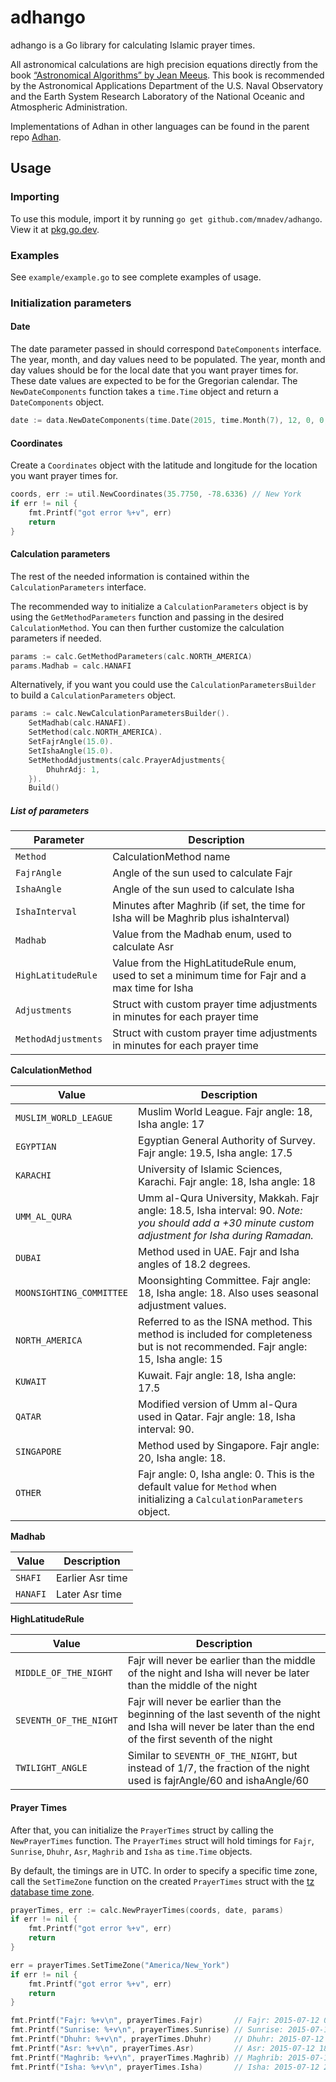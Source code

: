 # adhango

adhango is a Go library for calculating Islamic prayer times.

All astronomical calculations are high precision equations directly from the book [“Astronomical Algorithms” by Jean Meeus](https://www.willbell.com/math/mc1.htm). This book is recommended by the Astronomical Applications Department of the U.S. Naval Observatory and the Earth System Research Laboratory of the National Oceanic and Atmospheric Administration.

Implementations of Adhan in other languages can be found in the parent repo [Adhan](https://github.com/batoulapps/Adhan).


## Usage

### Importing
To use this module, import it by running `go get github.com/mnadev/adhango`. View it at [pkg.go.dev](https://pkg.go.dev/github.com/mnadev/adhango).

### Examples

See `example/example.go` to see complete examples of usage.

### Initialization parameters

#### Date

The date parameter passed in should correspond `DateComponents` interface. The year, month, and day values need to be populated. The year, month and day values should be for the local date that you want prayer times for. These date values are expected to be for the Gregorian calendar. The `NewDateComponents` function takes a `time.Time` object and return a `DateComponents` object.

```go
date := data.NewDateComponents(time.Date(2015, time.Month(7), 12, 0, 0, 0, 0, time.UTC))
```

#### Coordinates

Create a `Coordinates` object with the latitude and longitude for the location you want prayer times for.

```go
coords, err := util.NewCoordinates(35.7750, -78.6336) // New York
if err != nil {
    fmt.Printf("got error %+v", err)
    return
}
```

#### Calculation parameters

The rest of the needed information is contained within the `CalculationParameters` interface.

The recommended way to initialize a `CalculationParameters` object is by using the `GetMethodParameters` function and passing in the desired `CalculationMethod`. You can then further customize the calculation parameters if needed. 

```go
params := calc.GetMethodParameters(calc.NORTH_AMERICA)
params.Madhab = calc.HANAFI
```

Alternatively, if you want you could use the `CalculationParametersBuilder` to build a `CalculationParameters` object.

```go
params := calc.NewCalculationParametersBuilder().
    SetMadhab(calc.HANAFI).
    SetMethod(calc.NORTH_AMERICA).
    SetFajrAngle(15.0).
    SetIshaAngle(15.0).
    SetMethodAdjustments(calc.PrayerAdjustments{
        DhuhrAdj: 1,
    }).
    Build()
```

##### List of parameters

| Parameter | Description |
| --------- | ----------- |
| `Method`    | CalculationMethod name |
| `FajrAngle` | Angle of the sun used to calculate Fajr |
| `IshaAngle` | Angle of the sun used to calculate Isha |
| `IshaInterval` | Minutes after Maghrib (if set, the time for Isha will be Maghrib plus ishaInterval) |
| `Madhab` | Value from the Madhab enum, used to calculate Asr |
| `HighLatitudeRule` | Value from the HighLatitudeRule enum, used to set a minimum time for Fajr and a max time for Isha |
| `Adjustments` | Struct with custom prayer time adjustments in minutes for each prayer time |
| `MethodAdjustments` | Struct with custom prayer time adjustments in minutes for each prayer time |

**CalculationMethod**

| Value | Description |
| ----- | ----------- |
| `MUSLIM_WORLD_LEAGUE` | Muslim World League. Fajr angle: 18, Isha angle: 17 |
| `EGYPTIAN` | Egyptian General Authority of Survey. Fajr angle: 19.5, Isha angle: 17.5 |
| `KARACHI` | University of Islamic Sciences, Karachi. Fajr angle: 18, Isha angle: 18 |
| `UMM_AL_QURA` | Umm al-Qura University, Makkah. Fajr angle: 18.5, Isha interval: 90. *Note: you should add a +30 minute custom adjustment for Isha during Ramadan.* |
| `DUBAI` | Method used in UAE. Fajr and Isha angles of 18.2 degrees. |
| `MOONSIGHTING_COMMITTEE` | Moonsighting Committee. Fajr angle: 18, Isha angle: 18. Also uses seasonal adjustment values. |
| `NORTH_AMERICA` | Referred to as the ISNA method. This method is included for completeness but is not recommended. Fajr angle: 15, Isha angle: 15 |
| `KUWAIT` | Kuwait. Fajr angle: 18, Isha angle: 17.5 |
| `QATAR` | Modified version of Umm al-Qura used in Qatar. Fajr angle: 18, Isha interval: 90. |
| `SINGAPORE` | Method used by Singapore. Fajr angle: 20, Isha angle: 18. |
| `OTHER` | Fajr angle: 0, Isha angle: 0. This is the default value for `Method` when initializing a `CalculationParameters` object. |

**Madhab**

| Value | Description |
| ----- | ----------- |
| `SHAFI` | Earlier Asr time |
| `HANAFI` | Later Asr time |

**HighLatitudeRule**

| Value | Description |
| ----- | ----------- |
| `MIDDLE_OF_THE_NIGHT` | Fajr will never be earlier than the middle of the night and Isha will never be later than the middle of the night |
| `SEVENTH_OF_THE_NIGHT` | Fajr will never be earlier than the beginning of the last seventh of the night and Isha will never be later than the end of the first seventh of the night |
| `TWILIGHT_ANGLE` | Similar to `SEVENTH_OF_THE_NIGHT`, but instead of 1/7, the fraction of the night used is fajrAngle/60 and ishaAngle/60 |


#### Prayer Times

After that, you can initialize the `PrayerTimes` struct by calling the `NewPrayerTimes` function. The `PrayerTimes` struct will hold timings for `Fajr`, `Sunrise`, `Dhuhr`, `Asr`, `Maghrib` and `Isha` as `time.Time` objects.

By default, the timings are in UTC. In order to specify a specific time zone, call the `SetTimeZone` function on the created `PrayerTimes` struct with the [tz database time zone](https://en.wikipedia.org/wiki/List_of_tz_database_time_zones).

```go
prayerTimes, err := calc.NewPrayerTimes(coords, date, params)
if err != nil {
    fmt.Printf("got error %+v", err)
    return
}

err = prayerTimes.SetTimeZone("America/New_York")
if err != nil {
    fmt.Printf("got error %+v", err)
    return
}

fmt.Printf("Fajr: %+v\n", prayerTimes.Fajr)       // Fajr: 2015-07-12 04:42:00 -0400 EDT
fmt.Printf("Sunrise: %+v\n", prayerTimes.Sunrise) // Sunrise: 2015-07-12 06:08:00 -0400 EDT
fmt.Printf("Dhuhr: %+v\n", prayerTimes.Dhuhr)     // Dhuhr: 2015-07-12 13:21:00 -0400 EDT
fmt.Printf("Asr: %+v\n", prayerTimes.Asr)         // Asr: 2015-07-12 18:22:00 -0400 EDT
fmt.Printf("Maghrib: %+v\n", prayerTimes.Maghrib) // Maghrib: 2015-07-12 20:32:00 -0400 EDT
fmt.Printf("Isha: %+v\n", prayerTimes.Isha)       // Isha: 2015-07-12 21:57:00 -0400 EDT
```
